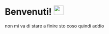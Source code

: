 
# Benvenuti! <img src="https://raw.githubusercontent.com/MartinHeinz/MartinHeinz/master/wave.gif" width="30px">




non mi va di stare a finire sto coso quindi addio 
